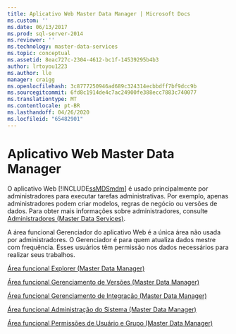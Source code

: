 ```yaml
---
title: Aplicativo Web Master Data Manager | Microsoft Docs
ms.custom: ''
ms.date: 06/13/2017
ms.prod: sql-server-2014
ms.reviewer: ''
ms.technology: master-data-services
ms.topic: conceptual
ms.assetid: 8eac727c-2304-4612-bc1f-14539295b4b3
author: lrtoyou1223
ms.author: lle
manager: craigg
ms.openlocfilehash: 3c8777250946ad689c324314ecbbdff7bf9dcc9b
ms.sourcegitcommit: 6fd8c1914de4c7ac24900fe388ecc7883c740077
ms.translationtype: MT
ms.contentlocale: pt-BR
ms.lasthandoff: 04/26/2020
ms.locfileid: "65482901"
---
```

# <a name="master-data-manager-web-application"></a>Aplicativo Web Master Data Manager
  O aplicativo Web [!INCLUDE[ssMDSmdm](../includes/ssmdsmdm-md.md)] é usado principalmente por administradores para executar tarefas administrativas. Por exemplo, apenas administradores podem criar modelos, regras de negócio ou versões de dados. Para obter mais informações sobre administradores, consulte [Administradores &#40;Master Data Services&#41;](administrators-master-data-services.md).  
  
 A área funcional Gerenciador do aplicativo Web é a única área não usada por administradores. O Gerenciador é para quem atualiza dados mestre com frequência. Esses usuários têm permissão nos dados necessários para realizar seus trabalhos.  
  
 [Área funcional Explorer &#40;Master Data Manager&#41;](../../2014/master-data-services/explorer-functional-area-master-data-manager.md)  
  
 [Área funcional Gerenciamento de Versões &#40;Master Data Manager&#41;](../../2014/master-data-services/version-management-functional-area-master-data-manager.md)  
  
 [Área funcional Gerenciamento de Integração &#40;Master Data Manager&#41;](../../2014/master-data-services/integration-management-functional-area-master-data-manager.md)  
  
 [Área funcional Administração do Sistema &#40;Master Data Manager&#41;](../../2014/master-data-services/system-administration-functional-area-master-data-manager.md)  
  
 [Área funcional Permissões de Usuário e Grupo &#40;Master Data Manager&#41;](../../2014/master-data-services/user-and-group-permissions-functional-area-master-data-manager.md)  
  
  
